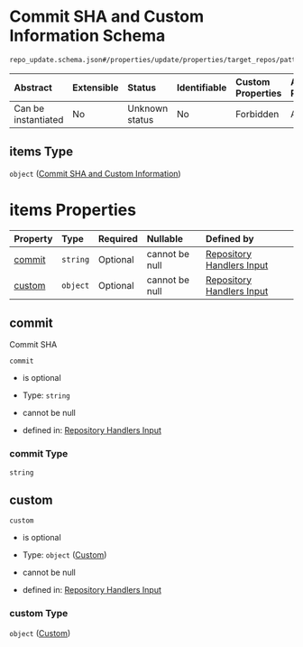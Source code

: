 # Commit SHA and Custom Information Schema

```txt
repo_update.schema.json#/properties/update/properties/target_repos/patternProperties/^.*$/properties/commits/patternProperties/^.*$/properties/new/items
```



| Abstract            | Extensible | Status         | Identifiable | Custom Properties | Additional Properties | Access Restrictions | Defined In                                                                           |
| :------------------ | :--------- | :------------- | :----------- | :---------------- | :-------------------- | :------------------ | :----------------------------------------------------------------------------------- |
| Can be instantiated | No         | Unknown status | No           | Forbidden         | Allowed               | none                | [repo-update.schema.json*](docs/repo-update.schema.json "open original schema") |

## items Type

`object` ([Commit SHA and Custom Information](repo-update-definitions-commit-sha-and-custom-information.md))

# items Properties

| Property          | Type     | Required | Nullable       | Defined by                                                                                                                                                                              |
| :---------------- | :------- | :------- | :------------- | :-------------------------------------------------------------------------------------------------------------------------------------------------------------------------------------- |
| [commit](#commit) | `string` | Optional | cannot be null | [Repository Handlers Input](repo-update-definitions-commit-sha-and-custom-information-properties-commit.md "repo_update.schema.json#/definitions/commit_with_custom/properties/commit") |
| [custom](#custom) | `object` | Optional | cannot be null | [Repository Handlers Input](repo-update-definitions-commit-sha-and-custom-information-properties-custom.md "repo_update.schema.json#/definitions/commit_with_custom/properties/custom") |

## commit

Commit SHA

`commit`

*   is optional

*   Type: `string`

*   cannot be null

*   defined in: [Repository Handlers Input](repo-update-definitions-commit-sha-and-custom-information-properties-commit.md "repo_update.schema.json#/definitions/commit_with_custom/properties/commit")

### commit Type

`string`

## custom



`custom`

*   is optional

*   Type: `object` ([Custom](repo-update-definitions-commit-sha-and-custom-information-properties-custom.md))

*   cannot be null

*   defined in: [Repository Handlers Input](repo-update-definitions-commit-sha-and-custom-information-properties-custom.md "repo_update.schema.json#/definitions/commit_with_custom/properties/custom")

### custom Type

`object` ([Custom](repo-update-definitions-commit-sha-and-custom-information-properties-custom.md))
